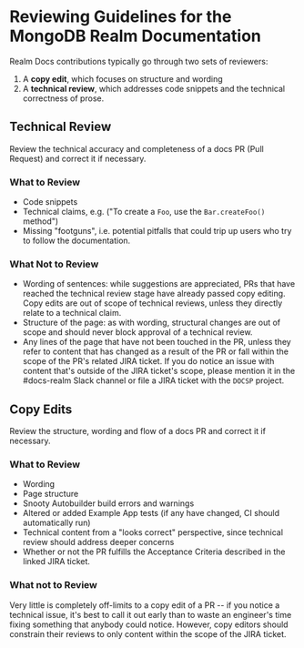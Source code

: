# Reviewing Guidelines for the MongoDB Realm Documentation

Realm Docs contributions typically go through two sets of reviewers:

1. A **copy edit**, which focuses on structure and wording
2. A **technical review**, which addresses code snippets and the
   technical correctness of prose.

## Technical Review

Review the technical accuracy and completeness of a docs PR
(Pull Request) and correct it if necessary.

### What to Review

- Code snippets
- Technical claims, e.g. ("To create a `Foo`, use the `Bar.createFoo()` method")
- Missing "footguns", i.e. potential pitfalls that could trip up users
  who try to follow the documentation.

### What Not to Review

- Wording of sentences: while suggestions are appreciated, PRs
  that have reached the technical review stage have already passed copy
  editing. Copy edits are out of scope of technical reviews, unless they
  directly relate to a technical claim.
- Structure of the page: as with wording, structural changes are out of
  scope and should never block approval of a technical review.
- Any lines of the page that have not been touched in the PR,
  unless they refer to content that has changed as a result of the PR or
  fall within the scope of the PR's related JIRA ticket. If you do notice
  an issue with content that's outside of the JIRA ticket's scope,
  please mention it in the #docs-realm Slack channel or file a JIRA
  ticket with the `DOCSP` project.

## Copy Edits

Review the structure, wording and flow of a docs PR and correct it if
necessary.

### What to Review

- Wording
- Page structure
- Snooty Autobuilder build errors and warnings
- Altered or added Example App tests (if any have changed, CI should
  automatically run)
- Technical content from a "looks correct" perspective, since technical
  review should address deeper concerns
- Whether or not the PR fulfills the Acceptance Criteria described in the
  linked JIRA ticket.

### What not to Review

Very little is completely off-limits to a copy edit of a PR -- if you
notice a technical issue, it's best to call it out early than to waste
an engineer's time fixing something that anybody could notice. However,
copy editors should constrain their reviews to only content within the
scope of the JIRA ticket.
